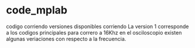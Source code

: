 # code_mplab
codigo corriendo versiones disponibles corriendo
La version 1 corresponde a los codigos principales para correro a 16Khz en el osciloscopio existen algunas veriaciones con respecto a la frecuencia.
